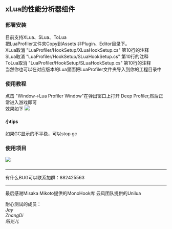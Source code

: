 ## xLua的性能分析器组件


### 部署安装
目前支持XLua、SLua、ToLua
<br/>
把LuaProfiler文件夹Copy到Assets 非Plugin、Editor目录下。
<br/>
XLua取消 "LuaProfiler/HookSetup/XLuaHookSetup.cs" 第10行的注释
<br/>
SLua取消 "LuaProfiler/HookSetup/SLuaHookSetup.cs" 第10行的注释
<br/>
ToLua取消 "LuaProfiler/HookSetup/SLuaHookSetup.cs" 第10行的注释
<br/>
当然你也可以在对应版本的Lua里面把LuaProfiler文件夹导入到你的工程目录中

### 使用教程
点击 "Window->Lua Profiler Window"在弹出窗口上打开 Deep Profiler,然后正常进入游戏即可
<br/>
效果如下
![](doc/profiler.png)
<br/>
#### 小tips
如果GC显示的不平稳，可以stop gc

### 使用项目
![](doc/ljjc.jpg)

###

---
有什么BUG可以联系加群：882425563

---
最后感谢Misaka Mikoto提供的MonoHook库
云风团队提供的Unilua

耐心测试的成员：
<br/>
_Jay_
<br/>
_ZhangDi_
<br/>
_阳光儿_